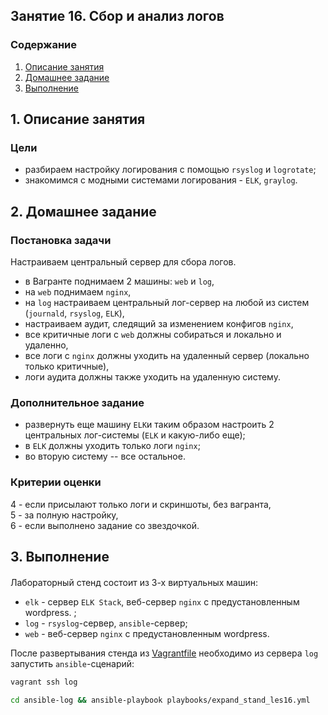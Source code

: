 ## Занятие 16. Сбор и анализ логов
### Содержание
1. [Описание занятия](#description)  
2. [Домашнее задание](#homework)  
3. [Выполнение](#exec)  

## 1. Описание занятия <a name="description"></a>
### Цели
- разбираем настройку логирования с помощью `rsyslog` и `logrotate`;  
- знакомимся с модными системами логирования - `ELK`, `graylog`.  

## 2. Домашнее задание  <a name="homework"></a>
### Постановка задачи
Настраиваем центральный сервер для сбора логов.  
- в Вагранте поднимаем 2 машины: `web` и `log`,  
- на `web` поднимаем `nginx`,  
- на `log` настраиваем центральный лог-сервер на любой из систем (`journald`, `rsyslog`, `ELK`),  
- настраиваем аудит, следящий за изменением конфигов `nginx`,  
- все критичные логи с `web` должны собираться и локально и удаленно,  
- все логи с `nginx` должны уходить на удаленный сервер (локально только критичные),  
- логи аудита должны также уходить на удаленную систему.  

### Дополнительное задание
- развернуть еще машину `ELK`и таким образом настроить 2 центральных лог-системы (`ELK` и какую-либо еще);  
- в `ELK` должны уходить только логи `nginx`;  
- во вторую систему -- все остальное.  

### Критерии оценки
4 - если присылают только логи и скриншоты, без вагранта,  
5 - за полную настройку,  
6 - если выполнено задание со звездочкой.  

## 3. Выполнение <a name="exec"></a>  
#### 

Лабораторный стенд состоит из 3-х виртуальных машин:
- `elk` - сервер `ELK Stack`, веб-сервер `nginx` с предустановленным wordpress.  ;  
- `log` - `rsyslog`-сервер, `ansible`-сервер;  
- `web` - веб-сервер `nginx` с предустановленным wordpress.  

После развертывания стенда из [Vagrantfile](https://github.com/che-a/OTUS_LinuxAdministrator/blob/master/tasks/16/Vagrantfile) необходимо из сервера `log` запустить `ansible`-сценарий:
```bash
vagrant ssh log
```
```bash
cd ansible-log && ansible-playbook playbooks/expand_stand_les16.yml
```
